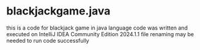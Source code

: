 # blackjackgame.java
this is a code for blackjack game in java language 
code was written and executed on IntelliJ IDEA Community Edition 2024.1.1
file renaming may be needed to run code successfully
